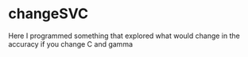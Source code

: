 # changeSVC
Here I programmed something that explored what would change in the accuracy if you change C and gamma
